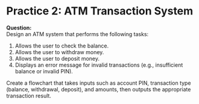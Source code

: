 # Practice 2: ATM Transaction System

**Question:**  
Design an ATM system that performs the following tasks:
1. Allows the user to check the balance.
2. Allows the user to withdraw money.
3. Allows the user to deposit money.
4. Displays an error message for invalid transactions (e.g., insufficient balance or invalid PIN).

Create a flowchart that takes inputs such as account PIN, transaction type (balance, withdrawal, deposit), and amounts, then outputs the appropriate transaction result.
